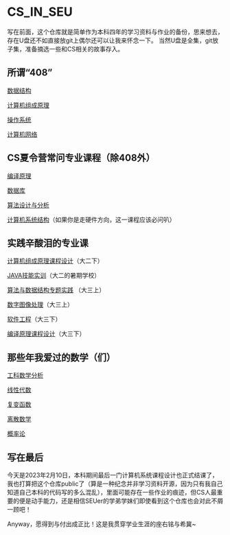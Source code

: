 # CS_IN_SEU
写在前面，这个仓库就是简单作为本科四年的学习资料与作业的备份，思来想去，存在U盘还不如直接放git上偶尔还可以让我来怀念一下。
当然U盘是全集，git放子集，准备摘选一些和CS相关的故事存入。

## 所谓“408”
[数据结构](https://github.com/zouyingcao/CS_IN_SEU/tree/main/%E6%95%B0%E6%8D%AE%E7%BB%93%E6%9E%84)

[计算机组成原理](https://github.com/zouyingcao/CS_IN_SEU/tree/main/%E8%AE%A1%E7%AE%97%E6%9C%BA%E7%BB%84%E6%88%90%E5%8E%9F%E7%90%86)

[操作系统](https://github.com/zouyingcao/CS_IN_SEU/tree/main/%E6%93%8D%E4%BD%9C%E7%B3%BB%E7%BB%9F)

[计算机网络](https://github.com/zouyingcao/CS_IN_SEU/tree/main/%E8%AE%A1%E7%AE%97%E6%9C%BA%E7%BD%91%E7%BB%9C)

## CS夏令营常问专业课程（除408外）
[编译原理](https://github.com/zouyingcao/CS_IN_SEU/tree/main/%E7%BC%96%E8%AF%91%E5%8E%9F%E7%90%86)

[数据库](https://github.com/zouyingcao/CS_IN_SEU/tree/main/%E6%95%B0%E6%8D%AE%E5%BA%93%E5%8E%9F%E7%90%86)

[算法设计与分析](https://github.com/zouyingcao/CS_IN_SEU/tree/main/%E7%AE%97%E6%B3%95%E8%AE%BE%E8%AE%A1%E4%B8%8E%E5%88%86%E6%9E%90)

[计算机系统结构](https://github.com/zouyingcao/CS_IN_SEU/tree/main/%E8%AE%A1%E7%AE%97%E6%9C%BA%E7%B3%BB%E7%BB%9F%E7%BB%93%E6%9E%84)（如果你是走硬件方向，这一课程应该必问叭）

## 实践辛酸泪的专业课
[计算机组成原理课程设计](https://github.com/zouyingcao/CS_IN_SEU/tree/main/%E8%AE%A1%E7%AE%97%E6%9C%BA%E7%BB%84%E6%88%90%E5%8E%9F%E7%90%86%E8%AF%BE%E7%A8%8B%E8%AE%BE%E8%AE%A1)（大二下）

[JAVA技能实训](https://github.com/zouyingcao/CS_IN_SEU/tree/main/JAVA%E6%8A%80%E8%83%BD%E5%AE%9E%E8%AE%AD)（大二的暑期学校）

[算法与数据结构专题实践](https://github.com/zouyingcao/CS_IN_SEU/tree/main/%E7%AE%97%E6%B3%95%E4%B8%8E%E6%95%B0%E6%8D%AE%E7%BB%93%E6%9E%84%E4%B8%93%E9%A2%98%E5%AE%9E%E8%B7%B5)
（大三上）

[数字图像处理](https://github.com/zouyingcao/CS_IN_SEU/tree/main/%E6%95%B0%E5%AD%97%E5%9B%BE%E5%83%8F%E5%A4%84%E7%90%86)（大三上）

[软件工程](https://github.com/zouyingcao/CS_IN_SEU/tree/main/%E8%BD%AF%E4%BB%B6%E5%B7%A5%E7%A8%8B)（大三下）

[编译原理课程设计](https://github.com/zouyingcao/CS_IN_SEU/tree/main/%E7%BC%96%E8%AF%91%E5%8E%9F%E7%90%86%E8%AF%BE%E7%A8%8B%E8%AE%BE%E8%AE%A1)（大三下）

## 那些年我爱过的数学（们）
[工科数学分析](https://github.com/zouyingcao/CS_IN_SEU/tree/main/%E6%95%B0%E5%AD%A6/%E5%B7%A5%E7%A7%91%E6%95%B0%E5%AD%A6%E5%88%86%E6%9E%90)

[线性代数](https://github.com/zouyingcao/CS_IN_SEU/tree/main/%E6%95%B0%E5%AD%A6/%E7%BA%BF%E4%BB%A3)

[复变函数](https://github.com/zouyingcao/CS_IN_SEU/tree/main/%E6%95%B0%E5%AD%A6/%E5%A4%8D%E5%8F%98%E5%87%BD%E6%95%B0)

[离散数学](https://github.com/zouyingcao/CS_IN_SEU/tree/main/%E6%95%B0%E5%AD%A6/%E7%A6%BB%E6%95%A3%E6%95%B0%E5%AD%A6)

[概率论](https://github.com/zouyingcao/CS_IN_SEU/tree/main/%E6%95%B0%E5%AD%A6/%E6%A6%82%E7%8E%87%E8%AE%BA)

## 写在最后
今天是2023年2月10日，本科期间最后一门计算机系统课程设计也正式结课了，我也打算把这个仓库public了（算是一种纪念并非学习资料开源，因为只有我自己知道自己本科的代码写的多么混乱），里面可能存在一些作业的痕迹，但CS人最重要的便是动手能力，还是相信SEUer的学弟学妹们即使看到这个仓库也会对此不屑一顾吧！

Anyway，愿得到与付出成正比！这是我贯穿学业生涯的座右铭与希冀~
